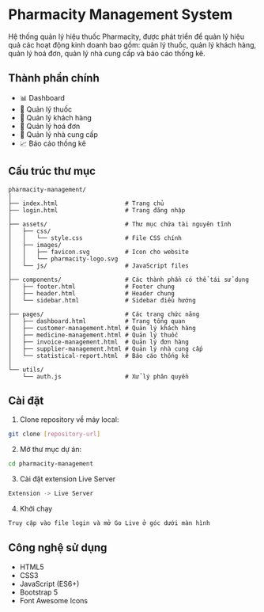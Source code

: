 # Pharmacity Management System

Hệ thống quản lý hiệu thuốc Pharmacity, được phát triển để quản lý hiệu quả các hoạt động kinh doanh bao gồm: quản lý thuốc, quản lý khách hàng, quản lý hoá đơn, quản lý nhà cung cấp và báo cáo thống kê.

## Thành phần chính

- 📊 Dashboard
- 💊 Quản lý thuốc
- 👥 Quản lý khách hàng
- 📝 Quản lý hoá đơn
- 🏢 Quản lý nhà cung cấp
- 📈 Báo cáo thống kê

## Cấu trúc thư mục

```
pharmacity-management/
│
├── index.html                   # Trang chủ
├── login.html                   # Trang đăng nhập
│
├── assets/                      # Thư mục chứa tài nguyên tĩnh
│   ├── css/
│   │   └── style.css            # File CSS chính
│   ├── images/
│   │   ├── favicon.svg          # Icon cho website
│   │   └── pharmacity-logo.svg
│   └── js/                      # JavaScript files
│
├── components/                  # Các thành phần có thể tái sử dụng
│   ├── footer.html              # Footer chung
│   ├── header.html              # Header chung
│   └── sidebar.html             # Sidebar điều hướng
│
├── pages/                       # Các trang chức năng
│   ├── dashboard.html           # Trang tổng quan
│   ├── customer-management.html # Quản lý khách hàng
│   ├── medicine-management.html # Quản lý thuốc
│   ├── invoice-management.html  # Quản lý đơn hàng
│   ├── supplier-management.html # Quản lý nhà cung cấp
│   └── statistical-report.html  # Báo cáo thống kê
│
└── utils/
    └── auth.js                  # Xử lý phân quyền
```

## Cài đặt

1. Clone repository về máy local:

```bash
git clone [repository-url]
```

2. Mở thư mục dự án:

```bash
cd pharmacity-management
```

3. Cài đặt extension Live Server

```bash
Extension -> Live Server
```

4. Khởi chạy

```bash
Truy cập vào file login và mở Go Live ở góc dưới màn hình
```

## Công nghệ sử dụng

- HTML5
- CSS3
- JavaScript (ES6+)
- Bootstrap 5
- Font Awesome Icons
